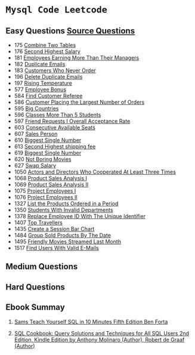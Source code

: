 # `Mysql Code Leetcode` 

## Easy Questions [Source Questions](https://leetcode.com/problemset/database/?difficulty=Easy)

+ 175 [Combine Two Tables](https://github.com/alinemati45/mysql_code_leetcode/blob/master/175.%20Combine%20Two%20Tables.ipynb)
+ 176 [Second Highest Salary](https://github.com/alinemati45/mysql_code_leetcode/blob/master/176.%20%20Second%20Highest%20Salary%20.ipynb)
+ 181 [Employees Earning More Than Their Managers](https://github.com/alinemati45/mysql_code_leetcode/blob/master/181.%20Employees%20Earning%20More%20Than%20Their%20Managers.ipynb)
+ 182 [Duplicate Emails](https://github.com/alinemati45/mysql_code_leetcode/blob/master/182.%20Duplicate%20Emails.ipynb)
+ 183 [Customers Who Never Order](https://github.com/alinemati45/mysql_code_leetcode/blob/master/183.%20Customers%20Who%20Never%20Order.ipynb)
+ 196 [Delete Duplicate Emails](https://github.com/alinemati45/mysql_code_leetcode/blob/master/196.%20Delete%20Duplicate%20Emails.ipynb)
+ 197 [Rising Temperature](https://github.com/alinemati45/mysql_code_leetcode/blob/master/197.%20Rising%20Temperature.ipynb)
+ 577 [Employee Bonus](https://github.com/alinemati45/mysql_code_leetcode/blob/master/577.%20Employee%20Bonus.ipynb)
+ 584 [Find Customer Referee](https://github.com/alinemati45/mysql_code_leetcode/blob/master/584.%20Find%20Customer%20Referee%20.ipynb)
+ 586 [Customer Placing the Largest Number of Orders](https://github.com/alinemati45/mysql_code_leetcode/blob/master/586.%20Customer%20Placing%20the%20Largest%20Number%20of%20Orders%20%20.ipynb)
+ 595 [Big Countries](https://github.com/alinemati45/mysql_code_leetcode/blob/master/595.%20Big%20Countries.ipynb)
+ 596 [Classes More Than 5 Students](https://github.com/alinemati45/mysql_code_leetcode/blob/master/596.%20Classes%20More%20Than%205%20Students.ipynb)
+ 597 [Friend Requests I Overall Acceptance Rate](https://github.com/alinemati45/mysql_code_leetcode/blob/master/597.%20Friend%20Requests%20I%20Overall%20Acceptance%20Rate%20.ipynb)
+ 603 [Consecutive Available Seats](https://github.com/alinemati45/mysql_code_leetcode/blob/master/603.%20Consecutive%20Available%20Seats.ipynb)
+ 607 [Sales Person](https://github.com/alinemati45/mysql_code_leetcode/blob/master/607.%20Sales%20Person.ipynb)
+ 610 [Biggest Single Number](https://github.com/alinemati45/mysql_code_leetcode/blob/master/619.%20Biggest%20Single%20Number.ipynb)
+ 613 [Second Highest shipping fee](https://github.com/alinemati45/mysql_code_leetcode/blob/master/607.%20Sales%20Person.ipynb)
+ 619 [Biggest Single Number](https://github.com/alinemati45/mysql_code_leetcode/blob/master/619.%20Biggest%20Single%20Number.ipynb)
+ 620 [Not Boring Movies](https://github.com/alinemati45/mysql_code_leetcode/blob/master/620.%20Not%20Boring%20Movies.ipynb)
+ 627 [Swap Salary](https://github.com/alinemati45/mysql_code_leetcode/blob/master/627.%20Swap%20Salary.ipynb)
+ 1050 [Actors and Directors Who Cooperated At Least Three Times](https://github.com/alinemati45/mysql_code_leetcode/blob/master/1050%20Actors%20and%20Directors%20Who%20Cooperated%20At%20Least%20Three%20Times.ipynb)
+ 1068 [Product Sales Analysis I](https://github.com/alinemati45/mysql_code_leetcode/blob/master/1068%20Product%20Sales%20Analysis%20I.ipynb)
+ 1069 [Product Sales Analysis II](https://github.com/alinemati45/mysql_code_leetcode/blob/master/1069.%20Product%20Sales%20Analysis%20II.ipynb)
+ 1075 [Project Employees I](https://github.com/alinemati45/mysql_code_leetcode/blob/master/1075.%20Project%20Employees%20I.ipynb)
+ 1076 [Project Employees II](https://github.com/alinemati45/mysql_code_leetcode/blob/master/1076.%20Project%20Employees%20--.ipynb)
+ 1327 [List the Products Ordered in a Period](https://github.com/alinemati45/mysql_code_leetcode/blob/master/1327.%20%20List%20the%20Products%20Ordered%20in%20a%20Period%20.ipynb)
+ 1350 [Students With Invalid Departments](https://github.com/alinemati45/mysql_code_leetcode/blob/master/1350.%20Students%20With%20Invalid%20Departments.ipynb)
+ 1378 [Replace Employee ID With The Unique Identifier](https://github.com/alinemati45/mysql_code_leetcode/blob/master/1378.%20Replace%20Employee%20ID%20With%20The%20Unique%20Identifier.ipynb)
+ 1407 [Top Travellers](https://github.com/alinemati45/mysql_code_leetcode/blob/master/1407.%20Top%20Travellers.ipynb)
+ 1435 [Create a Session Bar Chart](https://github.com/alinemati45/mysql_code_leetcode/blob/master/1435.%20Create%20a%20Session%20Bar%20Chart.ipynb)
+ 1484 [Group Sold Products By The Date](https://github.com/alinemati45/mysql_code_leetcode/blob/master/1435.%20Create%20a%20Session%20Bar%20Chart.ipynb) 
+ 1495 [Friendly Movies Streamed Last Month](https://github.com/alinemati45/mysql_code_leetcode/blob/master/1495.%20Friendly%20Movies%20Streamed%20Last%20Month%20.ipynb)
+ 1517 [Find Users With Valid E-Mails](https://github.com/alinemati45/mysql_code_leetcode/blob/master/1517.%20Find%20Users%20With%20Valid%20E-Mails.ipynb)

## Medium Questions

## Hard Questions

## Ebook Summay
1.  [Sams Teach Yourself SQL in 10 Minutes Fifth Edition Ben Forta](https://github.com/alinemati45/mysql_code_leetcode/blob/master/Sams%20Teach%20Yourself%20SQL%20in%2010%20Minutes%20Fifth%20Edition%20Ben%20Forta.ipynb)

2. [SQL Cookbook: Query Solutions and Techniques for All SQL Users 2nd Edition, Kindle Edition
by Anthony Molinaro (Author), Robert de Graaf  (Author)](https://github.com/alinemati45/mysql_code_leetcode/blob/master/SQL%20Cookbook%20for%20MySQL-Legion.ipynb)
